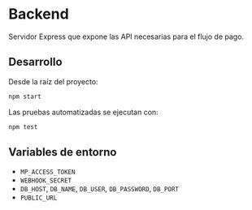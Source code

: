 # Backend

Servidor Express que expone las API necesarias para el flujo de pago.

## Desarrollo

Desde la raíz del proyecto:

```bash
npm start
```

Las pruebas automatizadas se ejecutan con:

```bash
npm test
```

## Variables de entorno

- `MP_ACCESS_TOKEN`
- `WEBHOOK_SECRET`
- `DB_HOST`, `DB_NAME`, `DB_USER`, `DB_PASSWORD`, `DB_PORT`
- `PUBLIC_URL`
